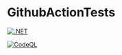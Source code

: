 # GithubActionTests

[![.NET](https://github.com/recepgunes1/GithubActionTests/actions/workflows/dotnet.yml/badge.svg)](https://github.com/recepgunes1/GithubActionTests/actions/workflows/dotnet.yml)


[![CodeQL](https://github.com/recepgunes1/GithubActionTests/actions/workflows/codeql.yml/badge.svg)](https://github.com/recepgunes1/GithubActionTests/actions/workflows/codeql.yml)
